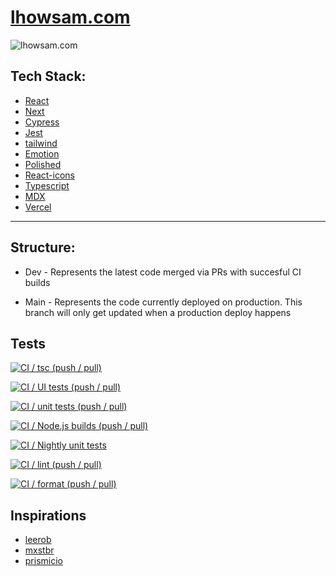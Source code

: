 # [lhowsam.com](https://lhowsam.com)

![lhowsam.com](https://socialify.git.ci/luke-h1/lhowsam.com/image?font=Inter&language=1&owner=1&pattern=Signal&pulls=1&stargazers=1&theme=Dark)


## Tech Stack: 
- [React](https://github.com/facebook/react)
- [Next](https://github.com/vercel/next.js)
- [Cypress](https://cypress.io)
- [Jest](https://jestjs.io/)
- [tailwind](http://tailwindcss.com/)
- [Emotion](https://github.com/emotion-js/emotion)
- [Polished](https://github.com/styled-components/polished)
- [React-icons](https://github.com/react-icons/react-icons)
- [Typescript](https://github.com/Microsoft/TypeScript)
- [MDX](https://github.com/mdx-js/mdx)
- [Vercel](https://vercel.com/)

<hr />

## Structure: 

* Dev - Represents the latest code merged via PRs with succesful CI builds  

* Main - Represents the code currently deployed on production. This branch will only get updated when a production deploy happens


## Tests 

[![CI / tsc (push / pull)](https://github.com/luke-h1/lhowsam.com/actions/workflows/tsc.yml/badge.svg)](https://github.com/luke-h1/lhowsam.com/actions/workflows/tsc.yml)

[![CI / UI tests (push / pull)](https://github.com/luke-h1/lhowsam.com/actions/workflows/ui-tests.yml/badge.svg)](https://github.com/luke-h1/lhowsam.com/actions/workflows/ui-tests.yml)

[![CI / unit tests (push / pull)](https://github.com/luke-h1/lhowsam.com/actions/workflows/unit-test.yml/badge.svg)](https://github.com/luke-h1/lhowsam.com/actions/workflows/unit-test.yml)

[![CI / Node.js builds (push / pull)](https://github.com/luke-h1/lhowsam.com/actions/workflows/nodejs.yml/badge.svg)](https://github.com/luke-h1/lhowsam.com/actions/workflows/nodejs.yml)

[![CI / Nightly unit tests](https://github.com/luke-h1/lhowsam.com/actions/workflows/nightly-tests.yml/badge.svg)](https://github.com/luke-h1/lhowsam.com/actions/workflows/nightly-tests.yml)

[![CI / lint (push / pull)](https://github.com/luke-h1/lhowsam.com/actions/workflows/lint.yml/badge.svg)](https://github.com/luke-h1/lhowsam.com/actions/workflows/lint.yml)

[![CI / format (push / pull)](https://github.com/luke-h1/lhowsam.com/actions/workflows/format.yml/badge.svg)](https://github.com/luke-h1/lhowsam.com/actions/workflows/format.yml)

## Inspirations

 - [leerob](https://github.com/leerob)
 - [mxstbr](https://github.com/mxstbr/mxstbr.com)
 - [prismicio](https://github.com/prismicio/nextjs-blog)